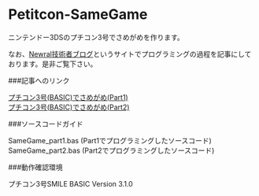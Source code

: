 Petitcon-SameGame
=================


ニンテンドー3DSのプチコン3号でさめがめを作ります。

なお、[Newral技術者ブログ](http://newral.info/publics/index/79/&anchor_link=page79_341#page79_341)というサイトでプログラミングの過程を記事にしております。是非ご覧下さい。  

###記事へのリンク

[プチコン3号(BASIC)でさめがめ(Part1)](http://newral.info/publics/index/79/r_id=252/c_id=341/detail=1/&anchor_link=page79_341_252#page79_341_252)  
[プチコン3号(BASIC)でさめがめ(Part2)](http://newral.info/publics/index/79/r_id=254/c_id=341/detail=1/&anchor_link=page79_341_254#page79_341_254)  

###ソースコードガイド

SameGame_part1.bas (Part1でプログラミングしたソースコード)  
SameGame_part2.bas (Part2でプログラミングしたソースコード)  


###動作確認環境

プチコン3号SMILE BASIC Version 3.1.0

